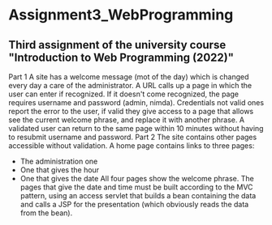 # Assignment3_WebProgramming
## Third assignment of the university course "Introduction to Web Programming (2022)"

Part 1
A site has a welcome message (mot of the day) which is changed every day a
care of the administrator.
A URL calls up a page in which the user can enter if recognized. If it doesn't come
recognized, the page requires username and password (admin, nimda). Credentials not
valid ones report the error to the user, if valid they give access to a page that allows
see the current welcome phrase, and replace it with another phrase.
A validated user can return to the same page within 10 minutes without having to
resubmit username and password.
Part 2
The site contains other pages accessible without validation.
A home page contains links to three pages:
- The administration one
- One that gives the hour
- One that gives the date
All four pages show the welcome phrase.
The pages that give the date and time must be built according to the MVC pattern, using
an access servlet that builds a bean containing the data and calls a JSP for the
presentation (which obviously reads the data from the bean).
